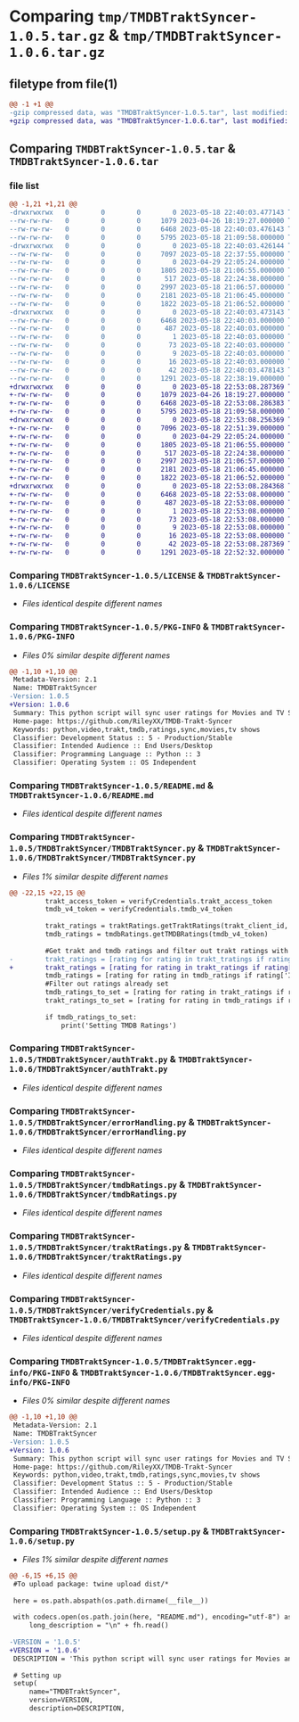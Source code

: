 # Comparing `tmp/TMDBTraktSyncer-1.0.5.tar.gz` & `tmp/TMDBTraktSyncer-1.0.6.tar.gz`

## filetype from file(1)

```diff
@@ -1 +1 @@
-gzip compressed data, was "TMDBTraktSyncer-1.0.5.tar", last modified: Thu May 18 22:40:03 2023, max compression
+gzip compressed data, was "TMDBTraktSyncer-1.0.6.tar", last modified: Thu May 18 22:53:08 2023, max compression
```

## Comparing `TMDBTraktSyncer-1.0.5.tar` & `TMDBTraktSyncer-1.0.6.tar`

### file list

```diff
@@ -1,21 +1,21 @@
-drwxrwxrwx   0        0        0        0 2023-05-18 22:40:03.477143 TMDBTraktSyncer-1.0.5/
--rw-rw-rw-   0        0        0     1079 2023-04-26 18:19:27.000000 TMDBTraktSyncer-1.0.5/LICENSE
--rw-rw-rw-   0        0        0     6468 2023-05-18 22:40:03.476143 TMDBTraktSyncer-1.0.5/PKG-INFO
--rw-rw-rw-   0        0        0     5795 2023-05-18 21:09:58.000000 TMDBTraktSyncer-1.0.5/README.md
-drwxrwxrwx   0        0        0        0 2023-05-18 22:40:03.426144 TMDBTraktSyncer-1.0.5/TMDBTraktSyncer/
--rw-rw-rw-   0        0        0     7097 2023-05-18 22:37:55.000000 TMDBTraktSyncer-1.0.5/TMDBTraktSyncer/TMDBTraktSyncer.py
--rw-rw-rw-   0        0        0        0 2023-04-29 22:05:24.000000 TMDBTraktSyncer-1.0.5/TMDBTraktSyncer/__init__.py
--rw-rw-rw-   0        0        0     1805 2023-05-18 21:06:55.000000 TMDBTraktSyncer-1.0.5/TMDBTraktSyncer/authTrakt.py
--rw-rw-rw-   0        0        0      517 2023-05-18 22:24:38.000000 TMDBTraktSyncer-1.0.5/TMDBTraktSyncer/errorHandling.py
--rw-rw-rw-   0        0        0     2997 2023-05-18 21:06:57.000000 TMDBTraktSyncer-1.0.5/TMDBTraktSyncer/tmdbRatings.py
--rw-rw-rw-   0        0        0     2181 2023-05-18 21:06:45.000000 TMDBTraktSyncer-1.0.5/TMDBTraktSyncer/traktRatings.py
--rw-rw-rw-   0        0        0     1822 2023-05-18 21:06:52.000000 TMDBTraktSyncer-1.0.5/TMDBTraktSyncer/verifyCredentials.py
-drwxrwxrwx   0        0        0        0 2023-05-18 22:40:03.473143 TMDBTraktSyncer-1.0.5/TMDBTraktSyncer.egg-info/
--rw-rw-rw-   0        0        0     6468 2023-05-18 22:40:03.000000 TMDBTraktSyncer-1.0.5/TMDBTraktSyncer.egg-info/PKG-INFO
--rw-rw-rw-   0        0        0      487 2023-05-18 22:40:03.000000 TMDBTraktSyncer-1.0.5/TMDBTraktSyncer.egg-info/SOURCES.txt
--rw-rw-rw-   0        0        0        1 2023-05-18 22:40:03.000000 TMDBTraktSyncer-1.0.5/TMDBTraktSyncer.egg-info/dependency_links.txt
--rw-rw-rw-   0        0        0       73 2023-05-18 22:40:03.000000 TMDBTraktSyncer-1.0.5/TMDBTraktSyncer.egg-info/entry_points.txt
--rw-rw-rw-   0        0        0        9 2023-05-18 22:40:03.000000 TMDBTraktSyncer-1.0.5/TMDBTraktSyncer.egg-info/requires.txt
--rw-rw-rw-   0        0        0       16 2023-05-18 22:40:03.000000 TMDBTraktSyncer-1.0.5/TMDBTraktSyncer.egg-info/top_level.txt
--rw-rw-rw-   0        0        0       42 2023-05-18 22:40:03.478143 TMDBTraktSyncer-1.0.5/setup.cfg
--rw-rw-rw-   0        0        0     1291 2023-05-18 22:38:19.000000 TMDBTraktSyncer-1.0.5/setup.py
+drwxrwxrwx   0        0        0        0 2023-05-18 22:53:08.287369 TMDBTraktSyncer-1.0.6/
+-rw-rw-rw-   0        0        0     1079 2023-04-26 18:19:27.000000 TMDBTraktSyncer-1.0.6/LICENSE
+-rw-rw-rw-   0        0        0     6468 2023-05-18 22:53:08.286383 TMDBTraktSyncer-1.0.6/PKG-INFO
+-rw-rw-rw-   0        0        0     5795 2023-05-18 21:09:58.000000 TMDBTraktSyncer-1.0.6/README.md
+drwxrwxrwx   0        0        0        0 2023-05-18 22:53:08.256369 TMDBTraktSyncer-1.0.6/TMDBTraktSyncer/
+-rw-rw-rw-   0        0        0     7096 2023-05-18 22:51:39.000000 TMDBTraktSyncer-1.0.6/TMDBTraktSyncer/TMDBTraktSyncer.py
+-rw-rw-rw-   0        0        0        0 2023-04-29 22:05:24.000000 TMDBTraktSyncer-1.0.6/TMDBTraktSyncer/__init__.py
+-rw-rw-rw-   0        0        0     1805 2023-05-18 21:06:55.000000 TMDBTraktSyncer-1.0.6/TMDBTraktSyncer/authTrakt.py
+-rw-rw-rw-   0        0        0      517 2023-05-18 22:24:38.000000 TMDBTraktSyncer-1.0.6/TMDBTraktSyncer/errorHandling.py
+-rw-rw-rw-   0        0        0     2997 2023-05-18 21:06:57.000000 TMDBTraktSyncer-1.0.6/TMDBTraktSyncer/tmdbRatings.py
+-rw-rw-rw-   0        0        0     2181 2023-05-18 21:06:45.000000 TMDBTraktSyncer-1.0.6/TMDBTraktSyncer/traktRatings.py
+-rw-rw-rw-   0        0        0     1822 2023-05-18 21:06:52.000000 TMDBTraktSyncer-1.0.6/TMDBTraktSyncer/verifyCredentials.py
+drwxrwxrwx   0        0        0        0 2023-05-18 22:53:08.284368 TMDBTraktSyncer-1.0.6/TMDBTraktSyncer.egg-info/
+-rw-rw-rw-   0        0        0     6468 2023-05-18 22:53:08.000000 TMDBTraktSyncer-1.0.6/TMDBTraktSyncer.egg-info/PKG-INFO
+-rw-rw-rw-   0        0        0      487 2023-05-18 22:53:08.000000 TMDBTraktSyncer-1.0.6/TMDBTraktSyncer.egg-info/SOURCES.txt
+-rw-rw-rw-   0        0        0        1 2023-05-18 22:53:08.000000 TMDBTraktSyncer-1.0.6/TMDBTraktSyncer.egg-info/dependency_links.txt
+-rw-rw-rw-   0        0        0       73 2023-05-18 22:53:08.000000 TMDBTraktSyncer-1.0.6/TMDBTraktSyncer.egg-info/entry_points.txt
+-rw-rw-rw-   0        0        0        9 2023-05-18 22:53:08.000000 TMDBTraktSyncer-1.0.6/TMDBTraktSyncer.egg-info/requires.txt
+-rw-rw-rw-   0        0        0       16 2023-05-18 22:53:08.000000 TMDBTraktSyncer-1.0.6/TMDBTraktSyncer.egg-info/top_level.txt
+-rw-rw-rw-   0        0        0       42 2023-05-18 22:53:08.287369 TMDBTraktSyncer-1.0.6/setup.cfg
+-rw-rw-rw-   0        0        0     1291 2023-05-18 22:52:32.000000 TMDBTraktSyncer-1.0.6/setup.py
```

### Comparing `TMDBTraktSyncer-1.0.5/LICENSE` & `TMDBTraktSyncer-1.0.6/LICENSE`

 * *Files identical despite different names*

### Comparing `TMDBTraktSyncer-1.0.5/PKG-INFO` & `TMDBTraktSyncer-1.0.6/PKG-INFO`

 * *Files 0% similar despite different names*

```diff
@@ -1,10 +1,10 @@
 Metadata-Version: 2.1
 Name: TMDBTraktSyncer
-Version: 1.0.5
+Version: 1.0.6
 Summary: This python script will sync user ratings for Movies and TV Shows both ways between Trakt and TMDB.
 Home-page: https://github.com/RileyXX/TMDB-Trakt-Syncer
 Keywords: python,video,trakt,tmdb,ratings,sync,movies,tv shows
 Classifier: Development Status :: 5 - Production/Stable
 Classifier: Intended Audience :: End Users/Desktop
 Classifier: Programming Language :: Python :: 3
 Classifier: Operating System :: OS Independent
```

### Comparing `TMDBTraktSyncer-1.0.5/README.md` & `TMDBTraktSyncer-1.0.6/README.md`

 * *Files identical despite different names*

### Comparing `TMDBTraktSyncer-1.0.5/TMDBTraktSyncer/TMDBTraktSyncer.py` & `TMDBTraktSyncer-1.0.6/TMDBTraktSyncer/TMDBTraktSyncer.py`

 * *Files 1% similar despite different names*

```diff
@@ -22,15 +22,15 @@
         trakt_access_token = verifyCredentials.trakt_access_token
         tmdb_v4_token = verifyCredentials.tmdb_v4_token
             
         trakt_ratings = traktRatings.getTraktRatings(trakt_client_id, trakt_access_token)
         tmdb_ratings = tmdbRatings.getTMDBRatings(tmdb_v4_token)
 
         #Get trakt and tmdb ratings and filter out trakt ratings with missing tmdb id
-        trakt_ratings = [rating for rating in trakt_tratings if rating['ID'] is not None]
+        trakt_ratings = [rating for rating in trakt_ratings if rating['ID'] is not None]
         tmdb_ratings = [rating for rating in tmdb_ratings if rating['ID'] is not None]
         #Filter out ratings already set
         tmdb_ratings_to_set = [rating for rating in trakt_ratings if rating['ID'] not in [tmdb_rating['ID'] for tmdb_rating in tmdb_ratings]]
         trakt_ratings_to_set = [rating for rating in tmdb_ratings if rating['ID'] not in [trakt_rating['ID'] for trakt_rating in trakt_ratings]]
 
         if tmdb_ratings_to_set:
             print('Setting TMDB Ratings')
```

### Comparing `TMDBTraktSyncer-1.0.5/TMDBTraktSyncer/authTrakt.py` & `TMDBTraktSyncer-1.0.6/TMDBTraktSyncer/authTrakt.py`

 * *Files identical despite different names*

### Comparing `TMDBTraktSyncer-1.0.5/TMDBTraktSyncer/errorHandling.py` & `TMDBTraktSyncer-1.0.6/TMDBTraktSyncer/errorHandling.py`

 * *Files identical despite different names*

### Comparing `TMDBTraktSyncer-1.0.5/TMDBTraktSyncer/tmdbRatings.py` & `TMDBTraktSyncer-1.0.6/TMDBTraktSyncer/tmdbRatings.py`

 * *Files identical despite different names*

### Comparing `TMDBTraktSyncer-1.0.5/TMDBTraktSyncer/traktRatings.py` & `TMDBTraktSyncer-1.0.6/TMDBTraktSyncer/traktRatings.py`

 * *Files identical despite different names*

### Comparing `TMDBTraktSyncer-1.0.5/TMDBTraktSyncer/verifyCredentials.py` & `TMDBTraktSyncer-1.0.6/TMDBTraktSyncer/verifyCredentials.py`

 * *Files identical despite different names*

### Comparing `TMDBTraktSyncer-1.0.5/TMDBTraktSyncer.egg-info/PKG-INFO` & `TMDBTraktSyncer-1.0.6/TMDBTraktSyncer.egg-info/PKG-INFO`

 * *Files 0% similar despite different names*

```diff
@@ -1,10 +1,10 @@
 Metadata-Version: 2.1
 Name: TMDBTraktSyncer
-Version: 1.0.5
+Version: 1.0.6
 Summary: This python script will sync user ratings for Movies and TV Shows both ways between Trakt and TMDB.
 Home-page: https://github.com/RileyXX/TMDB-Trakt-Syncer
 Keywords: python,video,trakt,tmdb,ratings,sync,movies,tv shows
 Classifier: Development Status :: 5 - Production/Stable
 Classifier: Intended Audience :: End Users/Desktop
 Classifier: Programming Language :: Python :: 3
 Classifier: Operating System :: OS Independent
```

### Comparing `TMDBTraktSyncer-1.0.5/setup.py` & `TMDBTraktSyncer-1.0.6/setup.py`

 * *Files 1% similar despite different names*

```diff
@@ -6,15 +6,15 @@
 #To upload package: twine upload dist/*
 
 here = os.path.abspath(os.path.dirname(__file__))
 
 with codecs.open(os.path.join(here, "README.md"), encoding="utf-8") as fh:
     long_description = "\n" + fh.read()
 
-VERSION = '1.0.5'
+VERSION = '1.0.6'
 DESCRIPTION = 'This python script will sync user ratings for Movies and TV Shows both ways between Trakt and TMDB.'
 
 # Setting up
 setup(
     name="TMDBTraktSyncer",
     version=VERSION,
     description=DESCRIPTION,
```

